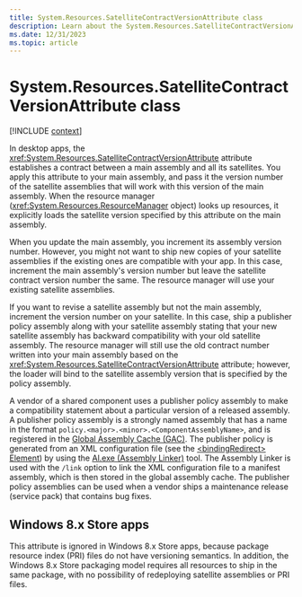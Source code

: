 ```yaml
---
title: System.Resources.SatelliteContractVersionAttribute class
description: Learn about the System.Resources.SatelliteContractVersionAttribute class.
ms.date: 12/31/2023
ms.topic: article
---
```

# System.Resources.SatelliteContractVersionAttribute class

[!INCLUDE [context](includes/context.md)]

In desktop apps, the <xref:System.Resources.SatelliteContractVersionAttribute> attribute establishes a contract between a main assembly and all its satellites. You apply this attribute to your main assembly, and pass it the version number of the satellite assemblies that will work with this version of the main assembly. When the resource manager (<xref:System.Resources.ResourceManager> object) looks up resources, it explicitly loads the satellite version specified by this attribute on the main assembly.

When you update the main assembly, you increment its assembly version number. However, you might not want to ship new copies of your satellite assemblies if the existing ones are compatible with your app. In this case, increment the main assembly's version number but leave the satellite contract version number the same. The resource manager will use your existing satellite assemblies.

If you want to revise a satellite assembly but not the main assembly, increment the version number on your satellite. In this case, ship a publisher policy assembly along with your satellite assembly stating that your new satellite assembly has backward compatibility with your old satellite assembly. The resource manager will still use the old contract number written into your main assembly based on the <xref:System.Resources.SatelliteContractVersionAttribute> attribute; however, the loader will bind to the satellite assembly version that is specified by the policy assembly.

A vendor of a shared component uses a publisher policy assembly to make a compatibility statement about a particular version of a released assembly. A publisher policy assembly is a strongly named assembly that has a name in the format `policy.<major>.<minor>.<ComponentAssemblyName>`, and is registered in the [Global Assembly Cache (GAC)](../../framework/app-domains/gac.md). The publisher policy is generated from an XML configuration file (see the [\<bindingRedirect> Element](../../framework/configure-apps/file-schema/runtime/bindingredirect-element.md)) by using the [Al.exe (Assembly Linker)](../../framework/tools/al-exe-assembly-linker.md) tool. The Assembly Linker is used with the `/link` option to link the XML configuration file to a manifest assembly, which is then stored in the global assembly cache. The publisher policy assemblies can be used when a vendor ships a maintenance release (service pack) that contains bug fixes.

## Windows 8.x Store apps

This attribute is ignored in Windows 8.x Store apps, because package resource index (PRI) files do not have versioning semantics. In addition, the Windows 8.x Store packaging model requires all resources to ship in the same package, with no possibility of redeploying satellite assemblies or PRI files.
